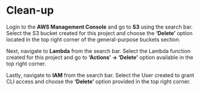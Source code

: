 # Clean-up
Login to the **AWS Management Console** and go to **S3** using the search bar. Select the S3 bucket created for this project and choose the **‘Delete’** option located in the top right corner of the general-purpose buckets section.

Next, navigate to **Lambda** from the search bar. Select the Lambda function created for this project and go to **‘Actions’ → ‘Delete’** option available in the top right corner.

Lastly, navigate to **IAM** from the search bar. Select the User created to grant CLI access and choose the **‘Delete’** option provided in the top right corner.


